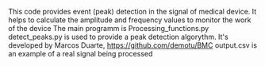 This code provides event (peak) detection in the signal of medical device.
It helps to calculate the amplitude and frequency values to monitor the work of the device
The main programm is Processing_functions.py
detect_peaks.py is used to provide a peak detection algorythm. It's developed by Marcos Duarte, https://github.com/demotu/BMC
output.csv is an example of a real signal being processed
